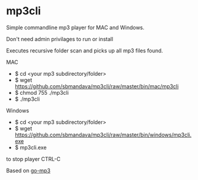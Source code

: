 # mp3cli

Simple commandline mp3 player for MAC and Windows.

Don't need admin privilages to run or install

Executes recursive folder scan and picks up all mp3 files found.

MAC
* $ cd <your mp3 subdirectory/folder> 
* $ wget https://github.com/sbmandava/mp3cli/raw/master/bin/mac/mp3cli
* $ chmod 755 ./mp3cli  
* $ ./mp3cli  

Windows
* $ cd <your mp3 subdirectory/folder> 
* $ wget https://github.com/sbmandava/mp3cli/raw/master/bin/windows/mp3cli.exe
* $ mp3cli.exe

to stop player CTRL-C

Based on [go-mp3](https://github.com/hajimehoshi/go-mp3)
